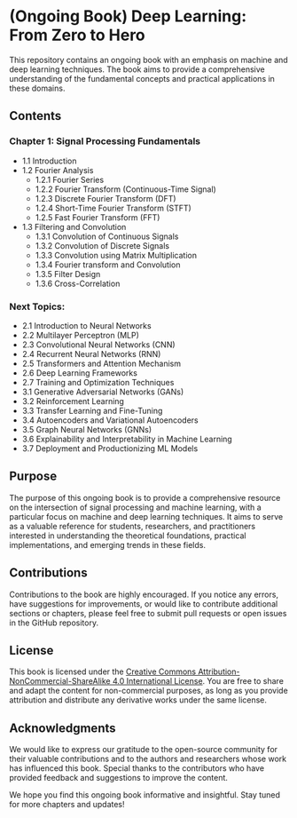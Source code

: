 # (Ongoing Book) Deep Learning: From Zero to Hero

This repository contains an ongoing book with an emphasis on machine and deep learning techniques. The book aims to provide a comprehensive understanding of the fundamental concepts and practical applications in these domains.

## Contents

### Chapter 1: Signal Processing Fundamentals
- 1.1 Introduction
- 1.2 Fourier Analysis
  - 1.2.1 Fourier Series
  - 1.2.2 Fourier Transform (Continuous-Time Signal)
  - 1.2.3 Discrete Fourier Transform (DFT)
  - 1.2.4 Short-Time Fourier Transform (STFT)
  - 1.2.5 Fast Fourier Transform (FFT)
- 1.3 Filtering and Convolution
  - 1.3.1 Convolution of Continuous Signals
  - 1.3.2 Convolution of Discrete Signals
  - 1.3.3 Convolution using Matrix Multiplication
  - 1.3.4 Fourier transform and Convolution
  - 1.3.5 Filter Design
  - 1.3.6 Cross-Correlation

### Next Topics: 
- 2.1 Introduction to Neural Networks
- 2.2 Multilayer Perceptron (MLP)
- 2.3 Convolutional Neural Networks (CNN)
- 2.4 Recurrent Neural Networks (RNN)
- 2.5 Transformers and Attention Mechanism
- 2.6 Deep Learning Frameworks
- 2.7 Training and Optimization Techniques
- 3.1 Generative Adversarial Networks (GANs)
- 3.2 Reinforcement Learning
- 3.3 Transfer Learning and Fine-Tuning
- 3.4 Autoencoders and Variational Autoencoders
- 3.5 Graph Neural Networks (GNNs)
- 3.6 Explainability and Interpretability in Machine Learning
- 3.7 Deployment and Productionizing ML Models

## Purpose

The purpose of this ongoing book is to provide a comprehensive resource on the intersection of signal processing and machine learning, with a particular focus on machine and deep learning techniques. It aims to serve as a valuable reference for students, researchers, and practitioners interested in understanding the theoretical foundations, practical implementations, and emerging trends in these fields.

## Contributions

Contributions to the book are highly encouraged. If you notice any errors, have suggestions for improvements, or would like to contribute additional sections or chapters, please feel free to submit pull requests or open issues in the GitHub repository.

## License

This book is licensed under the [Creative Commons Attribution-NonCommercial-ShareAlike 4.0 International License](https://creativecommons.org/licenses/by-nc-sa/4.0/). You are free to share and adapt the content for non-commercial purposes, as long as you provide attribution and distribute any derivative works under the same license.

## Acknowledgments

We would like to express our gratitude to the open-source community for their valuable contributions and to the authors and researchers whose work has influenced this book. Special thanks to the contributors who have provided feedback and suggestions to improve the content.

We hope you find this ongoing book informative and insightful. Stay tuned for more chapters and updates!

